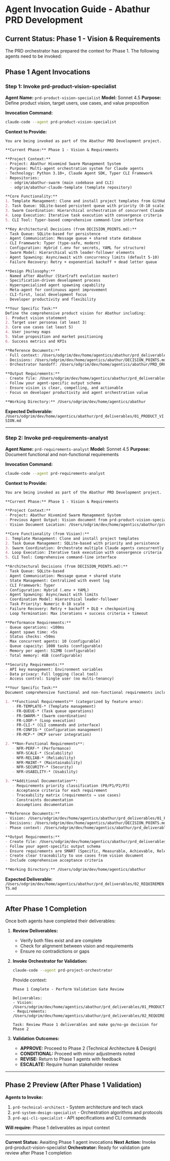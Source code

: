 # Agent Invocation Guide - Abathur PRD Development

## Current Status: Phase 1 - Vision & Requirements

The PRD orchestrator has prepared the context for Phase 1. The following agents need to be invoked:

## Phase 1 Agent Invocations

### Step 1: Invoke prd-product-vision-specialist

**Agent Name:** `prd-product-vision-specialist`
**Model:** Sonnet 4.5
**Purpose:** Define product vision, target users, use cases, and value proposition

**Invocation Command:**
```bash
claude-code --agent prd-product-vision-specialist
```

**Context to Provide:**

```markdown
You are being invoked as part of the Abathur PRD Development project.

**Current Phase:** Phase 1 - Vision & Requirements

**Project Context:**
- Project: Abathur Hivemind Swarm Management System
- Purpose: Multi-agent orchestration system for Claude agents
- Technology: Python 3.10+, Claude Agent SDK, Typer CLI Framework
- Repositories:
  - odgrim/abathur-swarm (main codebase and CLI)
  - odgrim/abathur-claude-template (template repository)

**Core Functionality:**
1. Template Management: Clone and install project templates from GitHub
2. Task Queue: SQLite-based persistent queue with priority (0-10 scale)
3. Swarm Coordination: Hierarchical orchestration of concurrent Claude agents
4. Loop Execution: Iterative task execution with convergence criteria
5. CLI Tool: Typer-based comprehensive command-line interface

**Key Architectural Decisions (from DECISION_POINTS.md):**
- Task Queue: SQLite-based for persistence
- Agent Communication: Message queue + shared state database
- CLI Framework: Typer (type-safe, modern)
- Configuration: Hybrid (.env for secrets, YAML for structure)
- Swarm Model: Hierarchical with leader-follower elements
- Agent Spawning: Async/await with concurrency limits (default 5-10)
- Failure Recovery: Retry + exponential backoff + dead letter queue

**Design Philosophy:**
- Named after Abathur (StarCraft evolution master)
- Specification-driven development process
- Hyperspecialized agent spawning capability
- Meta-agent for continuous agent improvement
- CLI-first, local development focus
- Developer productivity and flexibility

**Your Specific Task:**
Define the comprehensive product vision for Abathur including:
1. Product vision statement
2. Target user personas (at least 3)
3. Core use cases (at least 5)
4. User journey maps
5. Value proposition and market positioning
6. Success metrics and KPIs

**Reference Documents:**
- Full context: /Users/odgrim/dev/home/agentics/abathur/prd_deliverables/PHASE_1_INVOCATION_CONTEXT.md
- Decisions: /Users/odgrim/dev/home/agentics/abathur/DECISION_POINTS.md
- Orchestrator handoff: /Users/odgrim/dev/home/agentics/abathur/PRD_ORCHESTRATOR_HANDOFF.md

**Output Requirements:**
- Create file: /Users/odgrim/dev/home/agentics/abathur/prd_deliverables/01_PRODUCT_VISION.md
- Follow your agent-specific output schema
- Ensure vision is clear, compelling, and actionable
- Focus on developer productivity and agent orchestration value

**Working Directory:** /Users/odgrim/dev/home/agentics/abathur
```

**Expected Deliverable:** `/Users/odgrim/dev/home/agentics/abathur/prd_deliverables/01_PRODUCT_VISION.md`

---

### Step 2: Invoke prd-requirements-analyst

**Agent Name:** `prd-requirements-analyst`
**Model:** Sonnet 4.5
**Purpose:** Document functional and non-functional requirements

**Invocation Command:**
```bash
claude-code --agent prd-requirements-analyst
```

**Context to Provide:**

```markdown
You are being invoked as part of the Abathur PRD Development project.

**Current Phase:** Phase 1 - Vision & Requirements

**Project Context:**
- Project: Abathur Hivemind Swarm Management System
- Previous Agent Output: Vision document from prd-product-vision-specialist
- Vision Document Location: /Users/odgrim/dev/home/agentics/abathur/prd_deliverables/01_PRODUCT_VISION.md

**Core Functionality (from Vision):**
1. Template Management: Clone and install project templates
2. Task Queue Management: SQLite-based with priority and persistence
3. Swarm Coordination: Orchestrate multiple Claude agents concurrently
4. Loop Execution: Iterative task execution with convergence criteria
5. CLI Tool: Comprehensive command-line interface

**Architectural Decisions (from DECISION_POINTS.md):**
- Task Queue: SQLite-based
- Agent Communication: Message queue + shared state
- State Management: Centralized with event log
- CLI Framework: Typer
- Configuration: Hybrid (.env + YAML)
- Agent Spawning: Async/await with limits
- Coordination Model: Hierarchical leader-follower
- Task Priority: Numeric 0-10 scale
- Failure Recovery: Retry + backoff + DLQ + checkpointing
- Loop Termination: Max iterations + success criteria + timeout

**Performance Requirements:**
- Queue operations: <100ms
- Agent spawn time: <5s
- Status checks: <50ms
- Max concurrent agents: 10 (configurable)
- Queue capacity: 1000 tasks (configurable)
- Memory per agent: 512MB (configurable)
- Total memory: 4GB (configurable)

**Security Requirements:**
- API key management: Environment variables
- Data privacy: Full logging (local tool)
- Access control: Single user (no multi-tenancy)

**Your Specific Task:**
Document comprehensive functional and non-functional requirements including:

1. **Functional Requirements** (categorized by feature area):
   - FR-TEMPLATE-* (Template management)
   - FR-QUEUE-* (Task queue operations)
   - FR-SWARM-* (Swarm coordination)
   - FR-LOOP-* (Loop execution)
   - FR-CLI-* (CLI commands and interface)
   - FR-CONFIG-* (Configuration management)
   - FR-MCP-* (MCP server integration)

2. **Non-Functional Requirements**:
   - NFR-PERF-* (Performance)
   - NFR-SCALE-* (Scalability)
   - NFR-RELIAB-* (Reliability)
   - NFR-MAINT-* (Maintainability)
   - NFR-SECURITY-* (Security)
   - NFR-USABILITY-* (Usability)

3. **Additional Documentation**:
   - Requirements priority classification (P0/P1/P2/P3)
   - Acceptance criteria for each requirement
   - Traceability matrix (requirements → use cases)
   - Constraints documentation
   - Assumptions documentation

**Reference Documents:**
- Vision: /Users/odgrim/dev/home/agentics/abathur/prd_deliverables/01_PRODUCT_VISION.md
- Decisions: /Users/odgrim/dev/home/agentics/abathur/DECISION_POINTS.md
- Phase context: /Users/odgrim/dev/home/agentics/abathur/prd_deliverables/PHASE_1_INVOCATION_CONTEXT.md

**Output Requirements:**
- Create file: /Users/odgrim/dev/home/agentics/abathur/prd_deliverables/02_REQUIREMENTS.md
- Follow your agent-specific output schema
- Ensure requirements are SMART (Specific, Measurable, Achievable, Relevant, Time-bound)
- Create clear traceability to use cases from vision document
- Include comprehensive acceptance criteria

**Working Directory:** /Users/odgrim/dev/home/agentics/abathur
```

**Expected Deliverable:** `/Users/odgrim/dev/home/agentics/abathur/prd_deliverables/02_REQUIREMENTS.md`

---

## After Phase 1 Completion

Once both agents have completed their deliverables:

1. **Review Deliverables:**
   - Verify both files exist and are complete
   - Check for alignment between vision and requirements
   - Ensure no contradictions or gaps

2. **Invoke Orchestrator for Validation:**
   ```bash
   claude-code --agent prd-project-orchestrator
   ```

   Provide context:
   ```
   Phase 1 Complete - Perform Validation Gate Review

   Deliverables:
   - Vision: /Users/odgrim/dev/home/agentics/abathur/prd_deliverables/01_PRODUCT_VISION.md
   - Requirements: /Users/odgrim/dev/home/agentics/abathur/prd_deliverables/02_REQUIREMENTS.md

   Task: Review Phase 1 deliverables and make go/no-go decision for Phase 2
   ```

3. **Validation Outcomes:**
   - **APPROVE:** Proceed to Phase 2 (Technical Architecture & Design)
   - **CONDITIONAL:** Proceed with minor adjustments noted
   - **REVISE:** Return to Phase 1 agents with feedback
   - **ESCALATE:** Require human stakeholder review

---

## Phase 2 Preview (After Phase 1 Validation)

**Agents to Invoke:**
1. `prd-technical-architect` - System architecture and tech stack
2. `prd-system-design-specialist` - Orchestration algorithms and protocols
3. `prd-api-cli-specialist` - API specifications and CLI commands

**Will require:** Phase 1 deliverables as input context

---

**Current Status:** Awaiting Phase 1 agent invocations
**Next Action:** Invoke prd-product-vision-specialist
**Orchestrator:** Ready for validation gate review after Phase 1 completion

